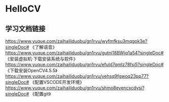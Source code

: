 # HelloCV
## 学习文档链接
https://www.yuque.com/zaihailiduobu/gn1rvu/wyfmfksu3mqgok3e?singleDoc# 《了解语音》
https://www.yuque.com/zaihailiduobu/gn1rvu/gutni18BWjq1a54?singleDoc# 《安装虚拟机·下载安装系统与软件》
https://www.yuque.com/zaihailiduobu/gn1rvu/efuld7qmlz78fsi5?singleDoc# 《下载安装OpenCV4.5.5》
https://www.yuque.com/zaihailiduobu/gn1rvu/yehsq9fgwoq23pp77?singleDoc# 《配置VSCODE开发环境》
https://www.yuque.com/zaihailiduobu/gn1rvu/shmo8eyencxcdysi?singleDoc# 《配置git》
